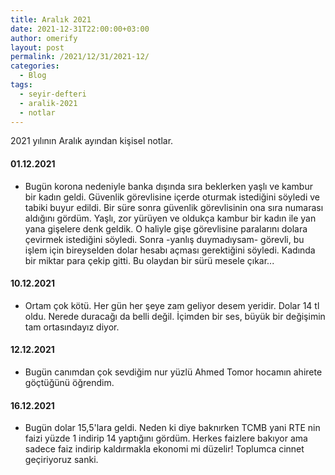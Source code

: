 ```yaml
---
title: Aralık 2021
date: 2021-12-31T22:00:00+03:00
author: omerify
layout: post
permalink: /2021/12/31/2021-12/
categories:
  - Blog
tags:
  - seyir-defteri
  - aralik-2021
  - notlar
---
```


2021 yılının Aralık ayından kişisel notlar.

#### 01.12.2021

  * Bugün korona nedeniyle banka dışında sıra beklerken yaşlı ve kambur bir kadın geldi. Güvenlik görevlisine içerde oturmak istediğini söyledi ve tabiki buyur edildi. Bir süre sonra güvenlik görevlisinin ona sıra numarası aldığını gördüm. Yaşlı, zor yürüyen ve oldukça kambur bir kadın ile yan yana gişelere denk geldik. O haliyle gişe görevlisine paralarını dolara çevirmek istediğini söyledi. Sonra -yanlış duymadıysam- görevli, bu işlem için bireyselden dolar hesabı açması gerektiğini söyledi. Kadında bir miktar para çekip gitti. Bu olaydan bir sürü mesele çıkar...

#### 10.12.2021

  * Ortam çok kötü. Her gün her şeye zam geliyor desem yeridir. Dolar 14 tl oldu. Nerede duracağı da belli değil. İçimden bir ses, büyük bir değişimin tam ortasındayız diyor.

#### 12.12.2021

  * Bugün canımdan çok sevdiğim nur yüzlü Ahmed Tomor hocamın ahirete göçtüğünü öğrendim.

#### 16.12.2021

  * Bugün dolar 15,5'lara geldi. Neden ki diye baknırken TCMB yani RTE nin faizi yüzde 1 indirip 14 yaptığını gördüm. Herkes faizlere bakıyor ama sadece faiz indirip kaldırmakla ekonomi mi düzelir! Toplumca cinnet geçiriyoruz sanki.